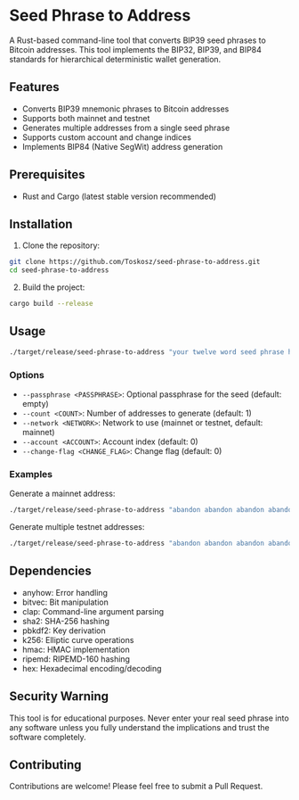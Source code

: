 # Seed Phrase to Address

A Rust-based command-line tool that converts BIP39 seed phrases to Bitcoin addresses. This tool implements the BIP32, BIP39, and BIP84 standards for hierarchical deterministic wallet generation.

## Features

-   Converts BIP39 mnemonic phrases to Bitcoin addresses
-   Supports both mainnet and testnet
-   Generates multiple addresses from a single seed phrase
-   Supports custom account and change indices
-   Implements BIP84 (Native SegWit) address generation

## Prerequisites

-   Rust and Cargo (latest stable version recommended)

## Installation

1. Clone the repository:

```bash
git clone https://github.com/Toskosz/seed-phrase-to-address.git
cd seed-phrase-to-address
```

2. Build the project:

```bash
cargo build --release
```

## Usage

```bash
./target/release/seed-phrase-to-address "your twelve word seed phrase here" [options]
```

### Options

-   `--passphrase <PASSPHRASE>`: Optional passphrase for the seed (default: empty)
-   `--count <COUNT>`: Number of addresses to generate (default: 1)
-   `--network <NETWORK>`: Network to use (mainnet or testnet, default: mainnet)
-   `--account <ACCOUNT>`: Account index (default: 0)
-   `--change-flag <CHANGE_FLAG>`: Change flag (default: 0)

### Examples

Generate a mainnet address:

```bash
./target/release/seed-phrase-to-address "abandon abandon abandon abandon abandon abandon abandon abandon abandon abandon abandon about"
```

Generate multiple testnet addresses:

```bash
./target/release/seed-phrase-to-address "abandon abandon abandon abandon abandon abandon abandon abandon abandon abandon abandon about" --network testnet --count 5
```

## Dependencies

-   anyhow: Error handling
-   bitvec: Bit manipulation
-   clap: Command-line argument parsing
-   sha2: SHA-256 hashing
-   pbkdf2: Key derivation
-   k256: Elliptic curve operations
-   hmac: HMAC implementation
-   ripemd: RIPEMD-160 hashing
-   hex: Hexadecimal encoding/decoding

## Security Warning

This tool is for educational purposes. Never enter your real seed phrase into any software unless you fully understand the implications and trust the software completely.

## Contributing

Contributions are welcome! Please feel free to submit a Pull Request.
